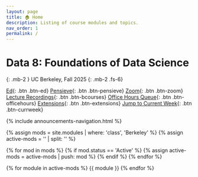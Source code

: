 ```yaml
---
layout: page
title: 🏠 Home
description: Listing of course modules and topics.
nav_order: 1
permalink: /
---
```


# **Data 8: Foundations of Data Science**

{: .mb-2 }
UC Berkeley, Fall 2025
{: .mb-2 .fs-6}

[Ed](https://edstem.org/us/courses/83132/discussion){: .btn .btn-ed}
[Pensieve](https://www.pensieve.co/student/classes/data8_fa25/my-assignments){: .btn .btn-pensieve}
[Zoom](https://berkeley.zoom.us/j/99823469216){: .btn .btn-zoom}
[Lecture Recordings](https://bcourses.berkeley.edu/courses/1547037/external_tools/90481){: .btn .btn-bcourses}
[Office Hours Queue](https://oh.data8.org/){: .btn .btn-officehours}
[Extensions](https://forms.gle/8bC3hu2334NY3EHe9){: .btn .btn-extensions}
[Jump to Current Week](https://www.data8.org/fa25/#week-{{site.current_week}}){: .btn .btn-currweek}

{% include announcements-navigation.html %}

{% assign mods = site.modules | where: 'class', 'Berkeley' %}
{% assign active-mods = '' | split: '' %}

{% for mod in mods %}
{% if mod.status == 'Active' %}
{% assign active-mods = active-mods | push: mod %}
{% endif %}
{% endfor %}

{% for module in active-mods %}
{{ module }}
{% endfor %}

<script src="{{ '/assets/scripts/announcement-navigation.js' | relative_url }}"></script>
